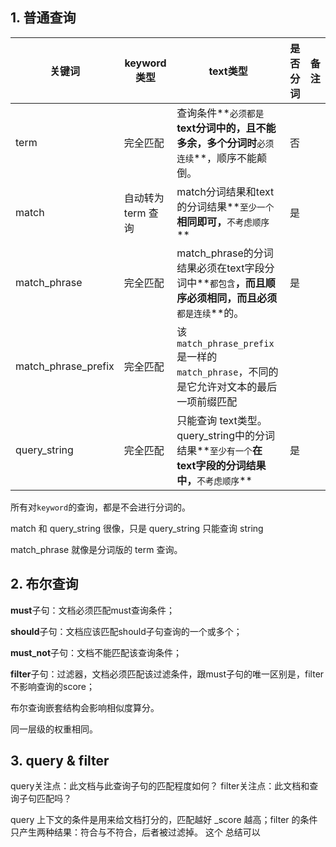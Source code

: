## 1. 普通查询

| 关键词              | keyword类型        | text类型                                                     | 是否分词 | 备注 |
| ------------------- | ------------------ | ------------------------------------------------------------ | -------- | ---- |
| term                | 完全匹配           | 查询条件**`必须都是`**text分词中的，且不能多余，多个分词时**`必须连续`**，顺序不能颠倒。 | 否       |      |
| match               | 自动转为 term 查询 | match分词结果和text的分词结果**`至少一个`**相同即可，**`不考虑顺序`** | 是       |      |
| match_phrase        | 完全匹配           | match_phrase的分词结果必须在text字段分词中**`都包含`**，而且顺序必须相同，而且必须**`都是连续`**的。 | 是       |      |
| match_phrase_prefix | 完全匹配           | 该`match_phrase_prefix`是一样的`match_phrase`，不同的是它允许对文本的最后一项前缀匹配 |          |      |
| query_string        | 完全匹配           | 只能查询 text类型。query_string中的分词结果**`至少有一个`**在text字段的分词结果中，**`不考虑顺序`** | 是       |      |

所有对`keyword`的查询，都是不会进行分词的。

match 和 query_string 很像，只是 query_string 只能查询 string

match_phrase 就像是分词版的 term 查询。



## 2. 布尔查询

**must**子句：文档必须匹配must查询条件；

**should**子句：文档应该匹配should子句查询的一个或多个；

**must_not**子句：文档不能匹配该查询条件；

**filter**子句：过滤器，文档必须匹配该过滤条件，跟must子句的唯一区别是，filter不影响查询的score；

布尔查询嵌套结构会影响相似度算分。

同一层级的权重相同。

## 3. query & filter

query关注点：此文档与此查询子句的匹配程度如何？
filter关注点：此文档和查询子句匹配吗？

query 上下文的条件是用来给文档打分的，匹配越好 _score 越高；filter 的条件只产生两种结果：符合与不符合，后者被过滤掉。 这个 总结可以

